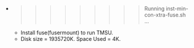 * >>>>>>>>> Running inst-min-con-xtra-fuse.sh ...
  * Install fuse(fusermount) to run TMSU.
  * Disk size = 1935720K. Space Used = 4K.
